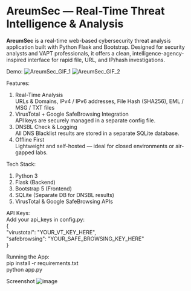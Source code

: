 # AreumSec — Real-Time Threat Intelligence & Analysis

**AreumSec** is a real-time web-based cybersecurity threat analysis application built with Python Flask and Bootstrap. Designed for security analysts and VAPT professionals, it offers a clean, intelligence-agency-inspired interface for rapid file, URL, and IP/hash investigations.


Demo:
![AreumSec_GIF_1](https://github.com/user-attachments/assets/78164df2-74e2-4e0e-9e0b-0a3891c84df5)
![AreumSec_GIF_2](https://github.com/user-attachments/assets/ae28f3d6-e14b-4f6b-9264-e36c9242a9d8)



Features:
1) Real-Time Analysis<br>
   URLs & Domains, IPv4 / IPv6 addresses, File Hash (SHA256), EML / MSG / TXT files
3) VirusTotal + Google SafeBrowsing Integration<br>
   API keys are securely managed in a separate config file.
5) DNSBL Check & Logging<br>
   All DNS Blacklist results are stored in a separate SQLite database.
6) Offline First<br>
   Lightweight and self-hosted — ideal for closed environments or air-gapped labs.


Tech Stack:
1) Python 3
2) Flask (Backend)
3) Bootstrap 5 (Frontend)
4) SQLite (Separate DB for DNSBL results)
5) VirusTotal & Google SafeBrowsing APIs


API Keys:<br>
Add your api_keys in config.py:<br>
{<br>
  "virustotal": "YOUR_VT_KEY_HERE",<br>
  "safebrowsing": "YOUR_SAFE_BROWSING_KEY_HERE"<br>
}<br>


Running the App:<br>
pip install -r requirements.txt<br>
python app.py<br>


Screenshot
![image](https://github.com/user-attachments/assets/9b832343-a945-490d-bce4-4ea2194e57bb)
